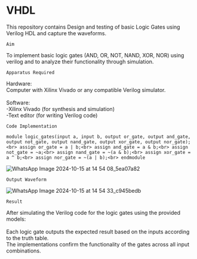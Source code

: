 # VHDL
This repository contains Design and testing of basic Logic Gates using Verilog HDL and capture the waveforms.

`Aim`

To implement basic logic gates (AND, OR, NOT, NAND, XOR, NOR) using verilog and to analyze their functionality through simulation.

`Apparatus Required`

Hardware: <br>
Computer with Xilinx Vivado or any compatible Verilog simulator.<br>
<br>
Software: <br>
-Xilinx Vivado (for synthesis and simulation)<br>
-Text editor (for writing Verilog code)<br>

`Code Implementation`

`module logic_gates(input a, input b, output or_gate, output and_gate, output not_gate, output nand_gate, output xor_gate, output nor_gate);<br>
  assign or_gate = a | b;<br>
  assign and_gate = a & b;<br>
  assign not_gate = ~a;<br>
  assign nand_gate = ~(a & b);<br>
  assign xor_gate = a ^ b;<br>
  assign nor_gate = ~(a | b);<br>
endmodule`<br>


![WhatsApp Image 2024-10-15 at 14 54 08_5ea07a82](https://github.com/user-attachments/assets/36256952-667e-42fa-8983-a1f36e010ecd)

`Output Waveform`

![WhatsApp Image 2024-10-15 at 14 54 33_c945bedb](https://github.com/user-attachments/assets/3ab5ebde-23ef-4a34-9d7f-cbe1777e9a79)

`Result`

After simulating the Verilog code for the logic gates using the provided models: <br>
<br>
Each logic gate outputs the expected result based on the inputs according to the truth table.<br>
The implementations confirm the functionality of the gates across all input combinations.<br>







